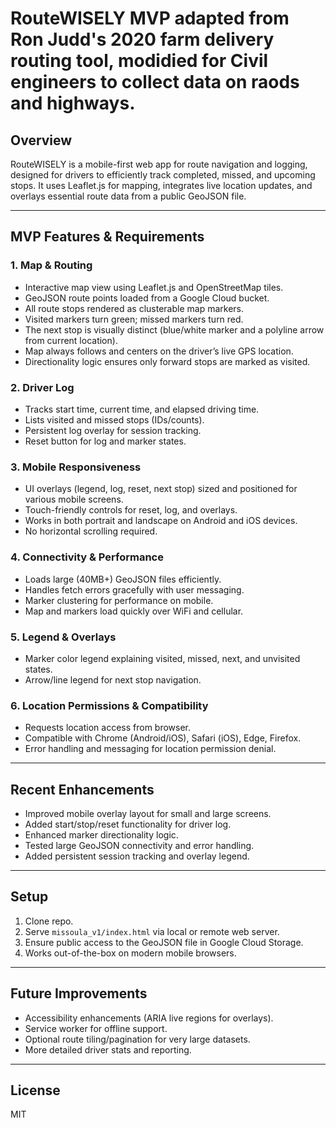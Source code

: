 # RouteWISELY MVP adapted from Ron Judd's 2020 farm delivery routing tool, modidied for Civil engineers to collect data on raods and highways.

## Overview

RouteWISELY is a mobile-first web app for route navigation and logging, designed for drivers to efficiently track completed, missed, and upcoming stops. It uses Leaflet.js for mapping, integrates live location updates, and overlays essential route data from a public GeoJSON file.

---

## MVP Features & Requirements

### 1. **Map & Routing**
- Interactive map view using Leaflet.js and OpenStreetMap tiles.
- GeoJSON route points loaded from a Google Cloud bucket.
- All route stops rendered as clusterable map markers.
- Visited markers turn green; missed markers turn red.
- The next stop is visually distinct (blue/white marker and a polyline arrow from current location).
- Map always follows and centers on the driver’s live GPS location.
- Directionality logic ensures only forward stops are marked as visited.

### 2. **Driver Log**
- Tracks start time, current time, and elapsed driving time.
- Lists visited and missed stops (IDs/counts).
- Persistent log overlay for session tracking.
- Reset button for log and marker states.

### 3. **Mobile Responsiveness**
- UI overlays (legend, log, reset, next stop) sized and positioned for various mobile screens.
- Touch-friendly controls for reset, log, and overlays.
- Works in both portrait and landscape on Android and iOS devices.
- No horizontal scrolling required.

### 4. **Connectivity & Performance**
- Loads large (40MB+) GeoJSON files efficiently.
- Handles fetch errors gracefully with user messaging.
- Marker clustering for performance on mobile.
- Map and markers load quickly over WiFi and cellular.

### 5. **Legend & Overlays**
- Marker color legend explaining visited, missed, next, and unvisited states.
- Arrow/line legend for next stop navigation.

### 6. **Location Permissions & Compatibility**
- Requests location access from browser.
- Compatible with Chrome (Android/iOS), Safari (iOS), Edge, Firefox.
- Error handling and messaging for location permission denial.

---

## Recent Enhancements

- Improved mobile overlay layout for small and large screens.
- Added start/stop/reset functionality for driver log.
- Enhanced marker directionality logic.
- Tested large GeoJSON connectivity and error handling.
- Added persistent session tracking and overlay legend.

---

## Setup

1. Clone repo.
2. Serve `missoula_v1/index.html` via local or remote web server.
3. Ensure public access to the GeoJSON file in Google Cloud Storage.
4. Works out-of-the-box on modern mobile browsers.

---

## Future Improvements

- Accessibility enhancements (ARIA live regions for overlays).
- Service worker for offline support.
- Optional route tiling/pagination for very large datasets.
- More detailed driver stats and reporting.

---

## License

MIT
